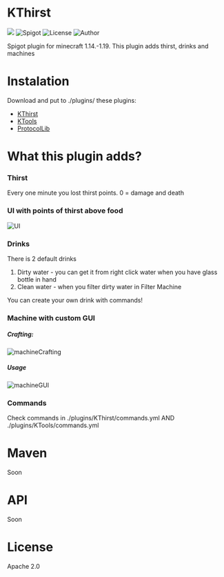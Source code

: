 # KThirst
[![](https://jitpack.io/v/KPGTB/KThirst.svg)](https://jitpack.io/#KPGTB/KThirst)
![Spigot](https://img.shields.io/badge/Spigot-1.14--1.19-yellow)
![License](https://img.shields.io/badge/License-Apache%202.0-orange)
![Author](https://img.shields.io/badge/Author-KPG--TB-green)

Spigot plugin for minecraft 1.14.-1.19. This plugin adds thirst, drinks and machines

# Instalation

Download and put to ./plugins/ these plugins:
- [KThirst](https://github.com/KPGTB/KThirst/releases)
- [KTools](https://github.com/KPGTB/KTools/releases)
- [ProtocolLib](https://www.spigotmc.org/resources/protocollib.1997/)

# What this plugin adds?

### Thirst

Every one minute you lost thirst points. 0 = damage and death

### UI with points of thirst above food

![UI](https://i.imgur.com/SR2P4zs.png)

### Drinks

There is 2 default drinks
1. Dirty water - you can get it from right click water when you have glass bottle in hand
2. Clean water - when you filter dirty water in Filter Machine

You can create your own drink with commands!

### Machine with custom GUI

##### Crafting:
![machineCrafting](https://i.imgur.com/r2MzZ4C.png)

##### Usage

![machineGUI](https://i.imgur.com/mbc01Yh.png)

### Commands

Check commands in ./plugins/KThirst/commands.yml
AND
./plugins/KTools/commands.yml

# Maven

Soon

# API

Soon

# License

Apache 2.0






